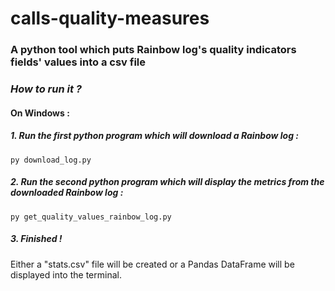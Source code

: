 # calls-quality-measures

### A python tool which puts Rainbow log's quality indicators fields' values into a csv file

### *How to run it ?*

#### On Windows :

##### 1. Run the first python program which will download a Rainbow log :
```shell
py download_log.py
```

##### 2. Run the second python program which will display the metrics from the downloaded Rainbow log :
```shell
py get_quality_values_rainbow_log.py
```

##### 3. Finished !
Either a "stats.csv" file will be created or a Pandas DataFrame will be displayed into the terminal.
